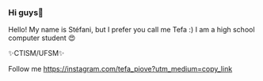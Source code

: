 ### Hi guys💭

Hello! My name is Stéfani, but I prefer you call me Tefa :)
I am a high school computer student 😍

✨CTISM/UFSM✨


Follow me https://instagram.com/tefa_piove?utm_medium=copy_link

